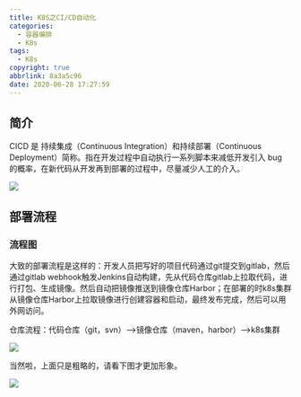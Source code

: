 ```yaml
---
title: K8S之CI/CD自动化
categories:
  - 容器编排
  - K8s
tags:
  - K8s
copyright: true
abbrlink: 8a3a5c96
date: 2020-06-28 17:27:59
---
```


## 简介

CICD 是 持续集成（Continuous Integration）和持续部署（Continuous Deployment）简称。指在开发过程中自动执行一系列脚本来减低开发引入 bug 的概率，在新代码从开发再到部署的过程中，尽量减少人工的介入。

![](1.png)

<!--more-->

## 部署流程

### 流程图

大致的部署流程是这样的：开发人员把写好的项目代码通过git提交到gitlab，然后通过gitlab  webhook触发Jenkins自动构建，先从代码仓库gitlab上拉取代码，进行打包、生成镜像。然后自动把镜像推送到镜像仓库Harbor；在部署的时k8s集群从镜像仓库Harbor上拉取镜像进行创建容器和启动，最终发布完成，然后可以用外网访问。

仓库流程：代码仓库（git，svn）-->镜像仓库（maven，harbor）-->k8s集群

![](2.png)

当然啦，上面只是粗略的，请看下图才更加形象。

![](3.png)

